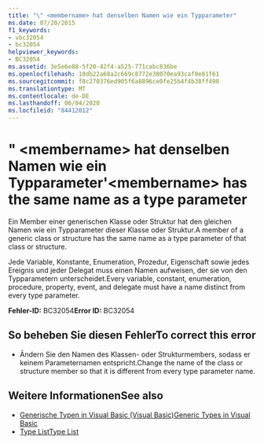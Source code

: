 ```yaml
---
title: "\" <membername> hat denselben Namen wie ein Typparameter"
ms.date: 07/20/2015
f1_keywords:
- vbc32054
- bc32054
helpviewer_keywords:
- BC32054
ms.assetid: 3e5e6e88-5f20-42f4-a525-771cabc836be
ms.openlocfilehash: 10db22a68a2c669c8772e38070ea93caf0e81f61
ms.sourcegitcommit: f8c270376ed905f6a8896ce0fe25b4f4b38ff498
ms.translationtype: MT
ms.contentlocale: de-DE
ms.lasthandoff: 06/04/2020
ms.locfileid: "84412012"
---
```

# <a name="membername-has-the-same-name-as-a-type-parameter"></a><span data-ttu-id="6a8ee-102">" \<membername> hat denselben Namen wie ein Typparameter</span><span class="sxs-lookup"><span data-stu-id="6a8ee-102">'\<membername> has the same name as a type parameter</span></span>
<span data-ttu-id="6a8ee-103">Ein Member einer generischen Klasse oder Struktur hat den gleichen Namen wie ein Typparameter dieser Klasse oder Struktur.</span><span class="sxs-lookup"><span data-stu-id="6a8ee-103">A member of a generic class or structure has the same name as a type parameter of that class or structure.</span></span>  
  
 <span data-ttu-id="6a8ee-104">Jede Variable, Konstante, Enumeration, Prozedur, Eigenschaft sowie jedes Ereignis und jeder Delegat muss einen Namen aufweisen, der sie von den Typparametern unterscheidet.</span><span class="sxs-lookup"><span data-stu-id="6a8ee-104">Every variable, constant, enumeration, procedure, property, event, and delegate must have a name distinct from every type parameter.</span></span>  
  
 <span data-ttu-id="6a8ee-105">**Fehler-ID:** BC32054</span><span class="sxs-lookup"><span data-stu-id="6a8ee-105">**Error ID:** BC32054</span></span>  
  
## <a name="to-correct-this-error"></a><span data-ttu-id="6a8ee-106">So beheben Sie diesen Fehler</span><span class="sxs-lookup"><span data-stu-id="6a8ee-106">To correct this error</span></span>  
  
- <span data-ttu-id="6a8ee-107">Ändern Sie den Namen des Klassen- oder Strukturmembers, sodass er keinem Parameternamen entspricht.</span><span class="sxs-lookup"><span data-stu-id="6a8ee-107">Change the name of the class or structure member so that it is different from every type parameter name.</span></span>  
  
## <a name="see-also"></a><span data-ttu-id="6a8ee-108">Weitere Informationen</span><span class="sxs-lookup"><span data-stu-id="6a8ee-108">See also</span></span>

- [<span data-ttu-id="6a8ee-109">Generische Typen in Visual Basic (Visual Basic)</span><span class="sxs-lookup"><span data-stu-id="6a8ee-109">Generic Types in Visual Basic</span></span>](../programming-guide/language-features/data-types/generic-types.md)
- [<span data-ttu-id="6a8ee-110">Type List</span><span class="sxs-lookup"><span data-stu-id="6a8ee-110">Type List</span></span>](../language-reference/statements/type-list.md)
